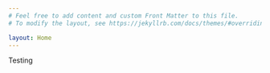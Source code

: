 ```yaml
---
# Feel free to add content and custom Front Matter to this file.
# To modify the layout, see https://jekyllrb.com/docs/themes/#overriding-theme-defaults

layout: Home
---
```


Testing
